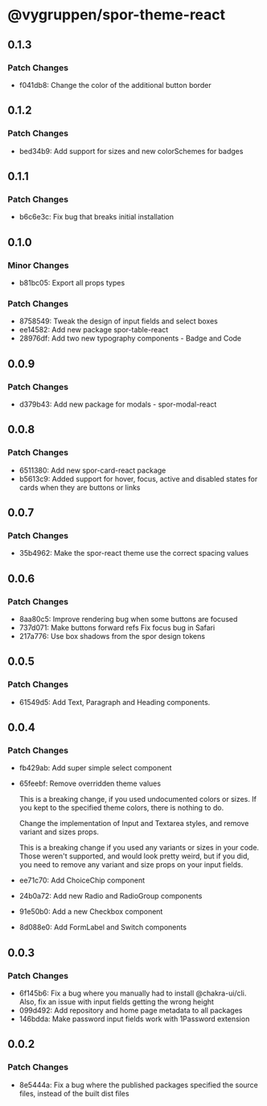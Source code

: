 # @vygruppen/spor-theme-react

## 0.1.3

### Patch Changes

- f041db8: Change the color of the additional button border

## 0.1.2

### Patch Changes

- bed34b9: Add support for sizes and new colorSchemes for badges

## 0.1.1

### Patch Changes

- b6c6e3c: Fix bug that breaks initial installation

## 0.1.0

### Minor Changes

- b81bc05: Export all props types

### Patch Changes

- 8758549: Tweak the design of input fields and select boxes
- ee14582: Add new package spor-table-react
- 28976df: Add two new typography components - Badge and Code

## 0.0.9

### Patch Changes

- d379b43: Add new package for modals - spor-modal-react

## 0.0.8

### Patch Changes

- 6511380: Add new spor-card-react package
- b5613c9: Added support for hover, focus, active and disabled states for cards when they are buttons or links

## 0.0.7

### Patch Changes

- 35b4962: Make the spor-react theme use the correct spacing values

## 0.0.6

### Patch Changes

- 8aa80c5: Improve rendering bug when some buttons are focused
- 737d071: Make buttons forward refs
  Fix focus bug in Safari
- 217a776: Use box shadows from the spor design tokens

## 0.0.5

### Patch Changes

- 61549d5: Add Text, Paragraph and Heading components.

## 0.0.4

### Patch Changes

- fb429ab: Add super simple select component
- 65feebf: Remove overridden theme values

  This is a breaking change, if you used undocumented colors or sizes. If you kept to the specified theme colors, there is nothing to do.

  Change the implementation of Input and Textarea styles, and remove variant and sizes props.

  This is a breaking change if you used any variants or sizes in your code. Those weren't supported, and would look pretty weird, but if you did, you need to remove any variant and size props on your input fields.

- ee71c70: Add ChoiceChip component
- 24b0a72: Add new Radio and RadioGroup components
- 91e50b0: Add a new Checkbox component
- 8d088e0: Add FormLabel and Switch components

## 0.0.3

### Patch Changes

- 6f145b6: Fix a bug where you manually had to install @chakra-ui/cli. Also, fix an issue with input fields getting the wrong height
- 099d492: Add repository and home page metadata to all packages
- 146bdda: Make password input fields work with 1Password extension

## 0.0.2

### Patch Changes

- 8e5444a: Fix a bug where the published packages specified the source files, instead of the built dist files
